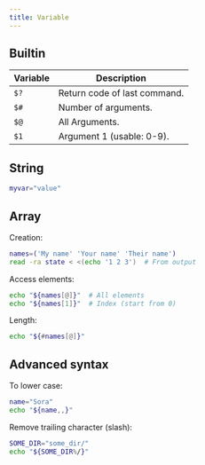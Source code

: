 ```yaml
---
title: Variable
---
```


## Builtin

| Variable | Description |
| --- | --- |
| `$?` | Return code of last command. |
| `$#` | Number of arguments. |
| `$@` | All Arguments. |
| `$1` | Argument 1 (usable: 0-9). |

## String

```bash
myvar="value"
```

## Array

Creation:

```bash
names=('My name' 'Your name' 'Their name')
read -ra state < <(echo '1 2 3')  # From output
```

Access elements:

```bash
echo "${names[@]}"  # All elements
echo "${names[1]}"  # Index (start from 0)
```

Length:

```bash
echo "${#names[@]}"
```

## Advanced syntax

To lower case:

```bash
name="Sora"
echo "${name,,}"
```

Remove trailing character (slash):

```bash
SOME_DIR="some_dir/"
echo "${SOME_DIR%/}"
```
